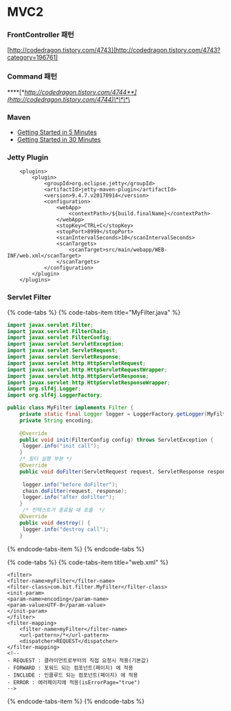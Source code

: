 # MVC2



### FrontController 패턴

[http://codedragon.tistory.com/4743](http://codedragon.tistory.com/4743?category=196761)

###  

### Command 패턴

\*\*\*\*[**http://codedragon.tistory.com/4744**](http://codedragon.tistory.com/4744)\*\*\*\*









### Maven

* [Getting Started in 5 Minutes](https://maven.apache.org/guides/getting-started/maven-in-five-minutes.html)
* [Getting Started in 30 Minutes](https://maven.apache.org/guides/getting-started/index.html)

### Jetty Plugin

```text
    <plugins>
        <plugin>
            <groupId>org.eclipse.jetty</groupId>
            <artifactId>jetty-maven-plugin</artifactId>
            <version>9.4.7.v20170914</version>
            <configuration>
                <webApp>
                    <contextPath>/${build.finalName}</contextPath>
                </webApp>
                <stopKey>CTRL+C</stopKey>
                <stopPort>8999</stopPort>
                <scanIntervalSeconds>10</scanIntervalSeconds>
                <scanTargets>
                    <scanTarget>src/main/webapp/WEB-INF/web.xml</scanTarget>
                </scanTargets>
            </configuration>
        </plugin>
    </plugins>
```





### Servlet Filter



{% code-tabs %}
{% code-tabs-item title="MyFilter.java" %}
```java
import javax.servlet.Filter; 
import javax.servlet.FilterChain; 
import javax.servlet.FilterConfig; 
import javax.servlet.ServletException; 
import javax.servlet.ServletRequest; 
import javax.servlet.ServletResponse; 
import javax.servlet.http.HttpServletRequest; 
import javax.servlet.http.HttpServletRequestWrapper; 
import javax.servlet.http.HttpServletResponse; 
import javax.servlet.http.HttpServletResponseWrapper; 
import org.slf4j.Logger; 
import org.slf4j.LoggerFactory; 

public class MyFilter implements Filter { 
    private static final Logger logger = LoggerFactory.getLogger(MyFilter.class); 
    private String encoding; 
    
    @Override 
    public void init(FilterConfig config) throws ServletException { 
     logger.info("init call");
    } 
    /* 필터 실행 부분 */ 
    @Override 
    public void doFilter(ServletRequest request, ServletResponse response, FilterChain chain) throws IOException, ServletException {
     
     logger.info("before doFilter"); 
     chain.doFilter(request, response);
     logger.info("after doFilter"); 
    } 
     /* 컨텍스트가 종료될 때 호출  */ 
    @Override 
    public void destroy() {
     logger.info("destroy call"); 
    }
```
{% endcode-tabs-item %}
{% endcode-tabs %}



{% code-tabs %}
{% code-tabs-item title="web.xml" %}
```markup
<filter> 
<filter-name>myFilter</filter-name> 
<filter-class>com.bit.filter.MyFilter</filter-class> 
<init-param> 
<param-name>encoding</param-name> 
<param-value>UTF-8</param-value> 
</init-param> 
</filter> 
<filter-mapping>
    <filter-name>myFilter</filter-name>
    <url-pattern>/*</url-pattern>
    <dispatcher>REQUEST</dispatcher>
</filter-mapping>
<!--
- REQUEST : 클라이언트로부터의 직접 요청시 적용(기본값)
- FORWARD : 포워드 되는 컴포넌트(페이지) 에 적용
- INCLUDE : 인클루드 되는 컴포넌트(페이지) 에 적용
- ERROR : 에러페이지에 적용(isErrorPage="true")
-->
```
{% endcode-tabs-item %}
{% endcode-tabs %}





















